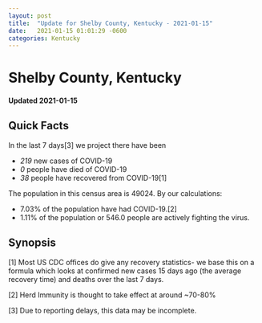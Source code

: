 ```yaml
---
layout: post
title:  "Update for Shelby County, Kentucky - 2021-01-15"
date:   2021-01-15 01:01:29 -0600
categories: Kentucky
---
```


# Shelby County, Kentucky
#### Updated 2021-01-15

## Quick Facts

In the last 7 days[3] we project there have been
- *219* new cases of COVID-19
- *0* people have died of COVID-19
- *38* people have recovered from COVID-19[1]

The population in this census area is 49024. By our calculations:
- 7.03% of the population have had COVID-19.[2]
- 1.11% of the population or 546.0 people are actively fighting the virus.

## Synopsis




[1] Most US CDC offices do give any recovery statistics- we base this on a formula which looks at confirmed new cases
15 days ago (the average recovery time) and deaths over the last 7 days.

[2] Herd Immunity is thought to take effect at around ~70-80%

[3] Due to reporting delays, this data may be incomplete.
 
    